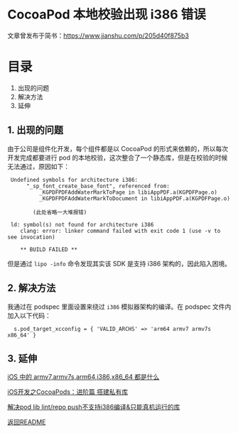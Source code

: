 # CocoaPod 本地校验出现 i386 错误

文章曾发布于简书：https://www.jianshu.com/p/205d40f875b3

# 目录
1. 出现的问题
2. 解决方法
3. 延伸

## 1. 出现的问题
由于公司是组件化开发，每个组件都是以 CocoaPod 的形式来依赖的，所以每次开发完成都要进行 pod 的本地校验，这次整合了一个静态库，但是在校验的时候无法通过，原因如下：

```
 Undefined symbols for architecture i386:
      "_sp_font_create_base_font", referenced from:
          _KGPDFPDFAddWaterMarkToPage in libiAppPDF.a(KGPDFPage.o)
          _KGPDFPDFAddWaterMarkToDocument in libiAppPDF.a(KGPDFPage.o)
        
        (此处省略一大堆报错)

 ld: symbol(s) not found for architecture i386
    clang: error: linker command failed with exit code 1 (use -v to see invocation)

    ** BUILD FAILED **
```

但是通过 `lipo -info` 命令发现其实该 SDK 是支持 i386 架构的，因此陷入困境。

## 2. 解决方法
我通过在 podspec 里面设置来绕过 `i386` 模拟器架构的编译。在 podspec 文件内加入以下代码：

```
  s.pod_target_xcconfig = { 'VALID_ARCHS' => 'arm64 armv7 armv7s x86_64' }
```

## 3. 延伸

[iOS 中的 armv7,armv7s,arm64,i386,x86_64 都是什么]([https://www.jianshu.com/p/3fce0bd6f045](https://www.jianshu.com/p/3fce0bd6f045)
)

[iOS开发之CocoaPods：进阶篇 搭建私有库]([https://kanggggg.github.io/2019/01/25/iOS%E5%BC%80%E5%8F%91%E4%B9%8BCocoaPods%EF%BC%9A%E8%BF%9B%E9%98%B6%E7%AF%87-%E6%90%AD%E5%BB%BA%E7%A7%81%E6%9C%89%E5%BA%93/index.html](https://kanggggg.github.io/2019/01/25/iOS%E5%BC%80%E5%8F%91%E4%B9%8BCocoaPods%EF%BC%9A%E8%BF%9B%E9%98%B6%E7%AF%87-%E6%90%AD%E5%BB%BA%E7%A7%81%E6%9C%89%E5%BA%93/index.html)
)

[解决pod lib lint/repo push不支持i386编译&只能真机运行的库]([https://www.jianshu.com/p/88180b4d2ab7](https://www.jianshu.com/p/88180b4d2ab7)
)

[返回README](https://github.com/RadioHeadach/iOS-Dev-Articles)